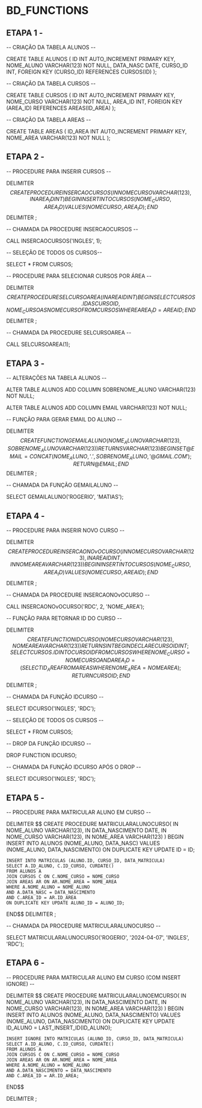 # BD_FUNCTIONS

## ETAPA 1 -

-- CRIAÇÃO DA TABELA ALUNOS --

CREATE TABLE ALUNOS (
    ID INT AUTO_INCREMENT PRIMARY KEY,
    NOME_ALUNO VARCHAR(123) NOT NULL,
    DATA_NASC DATE,
    CURSO_ID INT,
    FOREIGN KEY (CURSO_ID) REFERENCES CURSOS(ID)
);

-- CRIAÇÃO DA TABELA CURSOS --

CREATE TABLE CURSOS (
    ID INT AUTO_INCREMENT PRIMARY KEY,
    NOME_CURSO VARCHAR(123) NOT NULL,
    AREA_ID INT,
    FOREIGN KEY (AREA_ID) REFERENCES AREAS(ID_AREA)
);

-- CRIAÇÃO DA TABELA AREAS --

CREATE TABLE AREAS (
    ID_AREA INT AUTO_INCREMENT PRIMARY KEY,
    NOME_AREA VARCHAR(123) NOT NULL
);

## ETAPA 2 -

-- PROCEDURE PARA INSERIR CURSOS --

DELIMITER $$
CREATE PROCEDURE INSERCAOCURSOS(
    IN NOMECURSO VARCHAR(123),
    IN AREA_ID INT
)
BEGIN
    INSERT INTO CURSOS(NOME_CURSO, AREA_ID)
    VALUES (NOMECURSO, AREA_ID);
END$$
DELIMITER ;

-- CHAMADA DA PROCEDURE INSERCAOCURSOS --

CALL INSERCAOCURSOS('INGLES', 1);

-- SELEÇÃO DE TODOS OS CURSOS--

SELECT * FROM CURSOS;

-- PROCEDURE PARA SELECIONAR CURSOS POR ÁREA --

DELIMITER $$
CREATE PROCEDURE SELCURSOAREA(
    IN AREAID INT
)
BEGIN
    SELECT CURSOS.ID AS CURSOID, NOME_CURSO AS NOMECURSO
    FROM CURSOS
    WHERE AREA_ID = AREAID;
END$$
DELIMITER ;

-- CHAMADA DA PROCEDURE SELCURSOAREA --

CALL SELCURSOAREA(1);

## ETAPA 3 -

-- ALTERAÇÕES NA TABELA ALUNOS --

ALTER TABLE ALUNOS 
    ADD COLUMN SOBRENOME_ALUNO VARCHAR(123) NOT NULL;

ALTER TABLE ALUNOS
    ADD COLUMN EMAIL VARCHAR(123) NOT NULL;

-- FUNÇÃO PARA GERAR EMAIL DO ALUNO --

DELIMITER $$
CREATE FUNCTION GEMAILALUNO(
    NOME_ALUNO VARCHAR(123),
    SOBRENOME_ALUNO VARCHAR(123)
)
RETURNS VARCHAR(123)
BEGIN
    SET @EMAIL = CONCAT(NOME_ALUNO, '.', SOBRENOME_ALUNO, '@GMAIL.COM');
    RETURN @EMAIL;
END $$
DELIMITER ;

-- CHAMADA DA FUNÇÃO GEMAILALUNO --

SELECT GEMAILALUNO('ROGERIO', 'MATIAS');

## ETAPA 4 -

-- PROCEDURE PARA INSERIR NOVO CURSO --

DELIMITER $$
CREATE PROCEDURE INSERCAONOvOCURSO(
    IN NOMECURSO VARCHAR(123),
    IN AREAID INT,
    IN NOMEAREA VARCHAR(123)
)
BEGIN
    INSERT INTO CURSOS (NOME_CURSO, AREA_ID)
    VALUES (NOMECURSO, AREAID);
END$$
DELIMITER ;

-- CHAMADA DA PROCEDURE INSERCAONOvOCURSO --

CALL INSERCAONOvOCURSO('RDC', 2, 'NOME_AREA');

-- FUNÇÃO PARA RETORNAR ID DO CURSO --

DELIMITER $$
CREATE FUNCTION IDCURSO(
    NOMECURSO VARCHAR(123),
    NOMEAREA VARCHAR(123)
)
RETURNS INT
BEGIN
    DECLARE CURSOID INT;
    SELECT CURSOS.ID INTO CURSOID
    FROM CURSOS
    WHERE NOME_CURSO = NOMECURSO AND AREA_ID = (SELECT ID_AREA FROM AREAS WHERE NOME_AREA = NOMEAREA);
    RETURN CURSOID;
END$$
DELIMITER ;

-- CHAMADA DA FUNÇÃO IDCURSO --

SELECT IDCURSO('INGLES', 'RDC');

-- SELEÇÃO DE TODOS OS CURSOS --

SELECT * FROM CURSOS;

-- DROP DA FUNÇÃO IDCURSO --

DROP FUNCTION IDCURSO;

-- CHAMADA DA FUNÇÃO IDCURSO APÓS O DROP --

SELECT IDCURSO('INGLES', 'RDC');

## ETAPA 5 -

-- PROCEDURE PARA MATRICULAR ALUNO EM CURSO --

DELIMITER $$
CREATE PROCEDURE MATRICULARALUNOCURSO(
    IN NOME_ALUNO VARCHAR(123),
    IN DATA_NASCIMENTO DATE,
    IN NOME_CURSO VARCHAR(123),
    IN NOME_AREA VARCHAR(123)
)
BEGIN
    INSERT INTO ALUNOS (NOME_ALUNO, DATA_NASC)
    VALUES (NOME_ALUNO, DATA_NASCIMENTO)
    ON DUPLICATE KEY UPDATE ID = ID;

    INSERT INTO MATRICULAS (ALUNO.ID, CURSO_ID, DATA_MATRICULA)
    SELECT A.ID_ALUNO, C.ID_CURSO, CURDATE()
    FROM ALUNOS A
    JOIN CURSOS C ON C.NOME_CURSO = NOME_CURSO
    JOIN AREAS AR ON AR.NOME_AREA = NOME_AREA
    WHERE A.NOME_ALUNO = NOME_ALUNO
    AND A.DATA_NASC = DATA_NASCIMENTO
    AND C.AREA_ID = AR.ID_AREA
    ON DUPLICATE KEY UPDATE ALUNO_ID = ALUNO_ID;
END$$
DELIMITER ;

-- CHAMADA DA PROCEDURE MATRICULARALUNOCURSO --

SELECT MATRICULARALUNOCURSO('ROGERIO', '2024-04-07', 'INGLES', 'RDC');

## ETAPA 6 -

-- PROCEDURE PARA MATRICULAR ALUNO EM CURSO (COM INSERT IGNORE) --

DELIMITER $$
CREATE PROCEDURE MATRICULARALUNOEMCURSO(
    IN NOME_ALUNO VARCHAR(123),
    IN DATA_NASCIMENTO DATE,
    IN NOME_CURSO VARCHAR(123),
    IN NOME_AREA VARCHAR(123)
)
BEGIN
    INSERT INTO ALUNOS (NOME_ALUNO, DATA_NASCIMENTO)
    VALUES (NOME_ALUNO, DATA_NASCIMENTO)
    ON DUPLICATE KEY UPDATE ID_ALUNO = LAST_INSERT_ID(ID_ALUNO);

    INSERT IGNORE INTO MATRICULAS (ALUNO_ID, CURSO_ID, DATA_MATRICULA)
    SELECT A.ID_ALUNO, C.ID_CURSO, CURDATE()
    FROM ALUNOS A
    JOIN CURSOS C ON C.NOME_CURSO = NOME_CURSO
    JOIN AREAS AR ON AR.NOME_AREA = NOME_AREA
    WHERE A.NOME_ALUNO = NOME_ALUNO
    AND A.DATA_NASCIMENTO = DATA_NASCIMENTO
    AND C.AREA_ID = AR.ID_AREA;
END$$

DELIMITER ;
